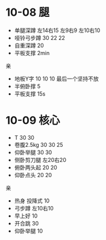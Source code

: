 # 10-08 腿

* 单腿深蹲 左14右15 左9右9 左10右10
* 哑铃弓步蹲 30 22 22
* 自重深蹲 20
* 平板支撑 2min

亲

* 地板Y字 10 10 10 最后一个坚持不放
* 半俯卧撑 5 
* 平板支撑 15s

# 10-09 核心

* T 30 30
* 卷腹2.5kg 30 30 25
* 仰卧举腿 30 30 
* 侧卧剪刀腿 左20右20
* 俯卧两头起 20 20
* 仰卧点头 20 20 

亲

* 热身 投降式 10
* 弓步蹲 左10右10
* 早上好 10
* 开合跳 30
* 仰卧举腿 10
